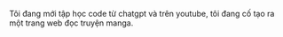 Tôi đang mới tập học code từ chatgpt và trên youtube, tôi đang cố tạo ra một trang web đọc truyện manga.

